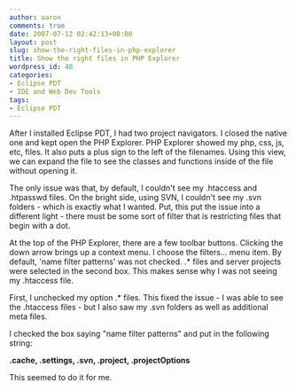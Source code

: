 ```yaml
---
author: aaron
comments: true
date: 2007-07-12 02:42:13+00:00
layout: post
slug: show-the-right-files-in-php-explorer
title: Show the right files in PHP Explorer
wordpress_id: 48
categories:
- Eclipse PDT
- IDE and Web Dev Tools
tags:
- Eclipse PDT
---
```


After I installed Eclipse PDT, I had two project navigators.  I closed the native one and kept open the PHP Explorer.  PHP Explorer showed my php, css, js, etc, files.  It also puts a plus sign to the left of the filenames.  Using this view, we can expand the file to see the classes and functions inside of the file without opening it.

The only issue was that, by default, I couldn't see my .htaccess and .htpasswd files.  On the bright side, using SVN, I couldn't see my .svn folders - which is exactly what I wanted.  Put, this put the issue into a different light - there must be some sort of filter that is restricting files that begin with a dot.

At the top of the PHP Explorer, there are a few toolbar buttons.  Clicking the down arrow brings up a context menu.  I choose the filters... menu item.  By default, 'name filter patterns' was not checked.  .* files and server projects were selected in the second box.  This makes sense why I was not seeing my .htaccess file.

First, I unchecked my option .* files.  This fixed the issue - I was able to see the .htaccess files - but I also saw my .svn folders as well as additional meta files.

I checked the box saying "name filter patterns" and put in the following string:

**.cache, .settings, .svn, .project, .projectOptions**

This seemed to do it for me.

